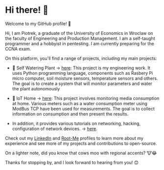 # Hi there! 👋

Welcome to my GitHub profile! 🎉

Hi, I am Piotrek, a graduate of the University of Economics in Wroclaw on the faculty of Engineering and Production Management. I am a self-taught programmer and a hobbyist in pentesting. I am currently preparing for the CCNA exam.

On this platform, you'll find a range of projects, including my main projects: 

- :seedling: Self Watering Plant -> [here](https://github.com/cierpowicz/Self-Watering-Plant): This project is my engineering work. It uses Python programming language, components such as Rasbery Pi micro computer, soil moisture sensors, temperature sensors and others. The goal is to create a system that will monitor parameters and water the plant autonomously

- :house_with_garden: IoT Home  -> [here](https://github.com/cierpowicz/IoT-Home-): This project involves monitoring media consumption at home. Various meters such as a water consumption meter using ModBus TCP have been used for measurements. The goal is to collect information on consumption and then present the results.  

- In addition, it provides various tutorials on networking, hacking, configuration of network devices.  -> [here](https://gist.github.com/cierpowicz).

Check out my [LinkedIn](https://www.linkedin.com/in/piotr-paryl-09a818239/) and [Root-Me](https://www.root-me.org/maczo1928?lang=en#49900d6e3774bac052eb31a8233eac39) profiles to learn more about my experience and see more of my projects and contributions to open-source.

On a lighter note, did you know that cows moo with regional accents? 🐮😂

Thanks for stopping by, and I look forward to hearing from you! 😊

